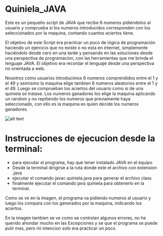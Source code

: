 # Quiniela_JAVA

Este es un pequeño script de JAVA que recibe 6 numeros pidiéndolos al usuario y comprueba si los numeros introducidos corresponden con los seleccionados por la maquina, contando cuantos aciertos tiene.

El objetivo de este Script era practicar un poco de lógica de programación haciendo un ejercicio que no existe o no esta en internet, simplemente haciéndolo desde cero en una tarde y pensando en las soluciones desde una perspectiva de programacion, con las herramientas que me brinda el lenguaje JAVA. El objetivo era recordar el lenguaje desde una perspectiva no orientada a web.

Nosotros como usuarios introducimos 6 numeros comprendidos entre el 1 y el 49 y asimismo la maquina elige tambien 6 numeros aleatorios entre el 1 y el 49. Luego se comprueban los aciertos del usuario como si de una quiniela se tratase. Los numeros ganadores los elige la maquina aplicando un random y no repitiendo los numeros que previamente haya seleccionado, con ello es la maquina es quien decide los numeros ganadores.

![alt text](https://user-images.githubusercontent.com/40801686/43426923-cab04208-9457-11e8-8674-1d207057e232.png)

# Instrucciones de ejecucion desde la terminal:

- para ejecutar el programa, hay que tener instalado JAVA en el equipo
- Desde la terminal dirigirse a la ruta donde este el archivo con extension .java
- ejecutar el comando javac quiniela.java para generar el archivo class
- finalmente ejecutar el comando java quiniela para obtenerlo en la terminal.


Como se ve en la imagen, el programa va pidiendo numeros al usuario y luego los compara con los generados por la maquina, indicando los aciertos.

En la imagen tambien se ve como se controlan algunos errores, no he querido ahondar mucho en las Excepciones y se que el programa se puede pulir mas, pero mi intencion solo era practicar un poco.
